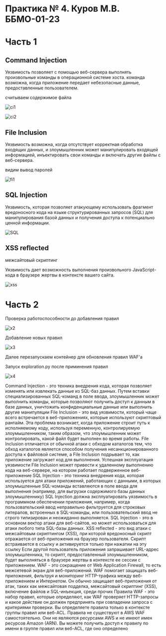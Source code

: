 # Практика № 4. Куров М.В. ББМО-01-23
# Часть 1
## Command Injection
Уязвимость позволяет с помощью веб-сервера выполнять произвольные команды в операционной системе хоста.
команда возможна, когда приложение передает небезопасные данные, предоставленные пользователем.

считываем содержимое файла

![ci1](https://github.com/xoz0r/Protected-Inform-Tech/assets/145142526/7493a5af-e4c0-4d86-b529-2607e8e8aff7)

![ci2](https://github.com/xoz0r/Protected-Inform-Tech/assets/145142526/cd676b93-c834-48dd-86c0-6e662b2163d5)

## File Inclusion
Уязвимость возможна, когда отсутствует корректная обработка входящих данных, и злоумышленник может манипулировать входящей информацией, инъектировать свои команды и включать другие файлы с веб-сервера.

видим вывод паролей

![fi1](https://github.com/xoz0r/Protected-Inform-Tech/assets/145142526/63ff4e0b-4899-476d-91df-61d56961d1e8)

## SQL Injection
Уязвимость, которая позволяет атакующему использовать фрагмент вредоносного кода на языке структурированных запросов (SQL) для манипулирования базой данных и получения доступа к потенциально ценной информации.

![SQL](https://github.com/xoz0r/Protected-Inform-Tech/assets/145142526/ffd10329-06fd-4230-b539-87c5e0b6269f)

## XSS reflected

межсайтовый скриптинг

Уязвимость дает возможность выполнения произвольного JavaScript-кода в браузере жертвы в контексте вашего сайта.

![xss](https://github.com/xoz0r/Protected-Inform-Tech/assets/145142526/ac0c459f-868d-46f0-b5c9-0321b482d2f2)

# Часть 2

Проверка работоспособности до добавления правил

![x2](https://github.com/xoz0r/Protected-Inform-Tech/assets/145142526/e510945c-1440-4985-a2cf-d60ea3c76583)

Добавление новых правил


![x3](https://github.com/xoz0r/Protected-Inform-Tech/assets/145142526/5d8eb767-8197-4073-a9a5-0fccd23f655f)

Далее перезапускаем контейнер для обновления правил WAF'a

Запуск exploration.py после приминения правил

![x4](https://github.com/xoz0r/Protected-Inform-Tech/assets/145142526/9fa5b72d-a998-4991-95f3-ecfbe8f91a62)

Command Injection - это техника внедрения кода, которая позволяет изменять или извлекать данные из SQL-баз данных. Путем вставки специализированных SQL-команд в поле ввода, злоумышленник может выполнить команды, которые позволяют получить доступ к данным в базе данных, уничтожить конфиденциальные данные или выполнить другие манипуляции
File Inclusion - это вид уязвимости, который чаще всего встречается в веб-приложениях, которые используют скриптовый рантайм. Эта проблема возникает, когда приложение строит путь к исполняемому коду, используя переменную, контролируемую злоумышленником, таким образом, что злоумышленник может контролировать, какой файл будет выполнен во время работы. File Inclusion отличается от обычной атаки с обходом каталогов тем, что обход каталогов является способом получения несанкционированного доступа к файловой системе, а File Inclusion подрывает то, как приложение загружает код для выполнения. Успешная эксплуатация уязвимости File Inclusion может привести к удаленному выполнению кода на веб-сервере, на котором работает подверженное веб-приложение
SQL Injection - это техника внедрения кода, которая используется для атаки приложений, работающих с данными, в которых злоумышленные SQL-команды вставляются в поле ввода для выполнения (например, для выгрузки содержимого базы данных злоумышленнику) SQL Injection должна эксплуатировать уязвимость в программном обеспечении приложения, например, когда пользовательский ввод неправильно фильтруется для строковых литералов, встроенных в SQL-команды, или пользовательский ввод не строго типизирован и неожиданно выполняется. SQL Injection - это в основном вектор атаки для веб-сайтов, но может использоваться для атаки любого типа SQL-базы данных.
XSS reflected - это вид атаки с межсайтовым скриптингом (XSS), при которой вредоносный скрипт отражается от веб-приложения на браузер пользователя. Скрипт встраивается в ссылку и активируется только при нажатии на эту ссылку Если другой пользователь приложения запрашивает URL-адрес злоумышленника, то скрипт, предоставленный злоумышленником, будет выполняться в браузере жертвы в контексте ее сессии с приложением.
WAF - это сокращение от Web Application Firewall, то есть межсетевой экран для веб-приложений. WAF помогает защищать веб-приложения, фильтруя и мониторинг HTTP-трафика между веб-приложением и Интернетом. Он обычно защищает веб-приложения от атак, таких как межсайтовая подделка, межсайтовый скриптинг (XSS), включение файлов и SQL-инъекция, среди прочих
Правила WAF - это набор правил, которые определяют, как WAF проверяет HTTP-запросы и какое действие он должен предпринять при совпадении запроса с критериями проверки. Вы определяете правила только в контексте группы правил или веб-ACL. Правила не существуют в AWS WAF самостоятельно. Они не являются ресурсами AWS и не имеют имен ресурсов Amazon (ARN). Вы можете получить доступ к правилу по имени в группе правил или веб-ACL, где оно определено


